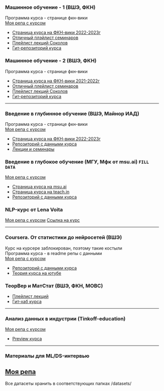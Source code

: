 ### Машинное обучение - 1 (ВШЭ, ФКН)
Программа курса - странице фкн-вики \
[Моя репа с курсом](https://github.com/miron34/MyEducation/tree/main/ML1_hse) 
- [Страница курса на ФКН-вики 2022-2023г](http://wiki.cs.hse.ru/Машинное_обучение_1)
- [Отличный плэйлист семинаров](https://youtube.com/playlist?list=PLNKXA-74YGLg3iqSvpUulztmoLZAF0rag)
- [Плейлист лекций Соколов](https://www.youtube.com/playlist?list=PLEwK9wdS5g0ohn4v-t8yaCOEAC0KT3EPf)
- [Гит-репозиторий курса](https://github.com/esokolov/ml-course-hse)

### Машинное обучение - 2 (ВШЭ, ФКН)
Программа курса - странице фкн-вики
- [Страница курса на ФКН-вики 2021-2022г](http://wiki.cs.hse.ru/Машинное_обучение_2/2021_2022)
- [Отличный плейлист семинаров](https://youtube.com/playlist?list=PLNKXA-74YGLg3iqSvpUulztmoLZAF0rag)
- [Плейлист лекций Соколов](https://www.youtube.com/playlist?list=PLEwK9wdS5g0o_HWWtNffNsBPpNmeuSDYV)
- [Гит-репозиторий курса](https://github.com/esokolov/ml-course-hse)


---
### Введение в глубинное обучение (ВШЭ, Майнор ИАД)
Программа курса - странице фкн-вики \
[Моя репа с курсом](https://github.com/miron34/MyEducation/tree/main/DL_intro_hse) 
- [Страница курса на ФКН-вики 2022-2023г](http://wiki.cs.hse.ru/Основы_глубинного_обучения)
- [Репозиторий с данными курса](https://github.com/hse-ds/iad-deep-learning)
- [Лекции и семинары](https://www.youtube.com/playlist?list=PLEwK9wdS5g0qa3PIhR6HBDJD_QnrfP8Ei)

### Введение в глубокое обучение (МГУ, Мфк от msu.ai) `FILL DATA`
[Моя репа с курсом](https://github.com/miron34/MyEducation/tree/main/dl_intro_msuai) 
- [Страница курса на msu.ai](https://msu.ai/mfk)
- [Страница курса на teach.in](https://teach-in.ru/course/introduction-to-dl-neychev/about)
- [Репозиторий с данными курса](https://github.com/MSUcourses/Data-Analysis-with-Python/tree/main/Deep%20Learning)

### NLP-курс от Lena Voita
[Моя репа с курсом](https://github.com/miron34/MyEducation/tree/main/nlp_lena_voita) 
[Ссылка на курс](https://lena-voita.github.io/nlp_course.html)

---
### Coursera. От статистики до нейросетей (ВШЭ)
Курс на курсере заблокирован, поэтому такие костыли \
Программа курса - в readme репы с данными \
[Моя репа с курсом](https://github.com/miron34/MyEducation/tree/main/Coursera_matstatAB) 
- [Репозиторий с данными курса](https://github.com/FUlyankin/matstat-AB)
- [Теория курса на ютубе](https://www.youtube.com/@user-bg8cd4fn7d/playlists)

### ТеорВер и МатСтат (ВШЭ, ФКН, МОВС)
- [Плейлист лекций](https://www.youtube.com/playlist?list=PLNKXA-74YGLjDOtDSZEFoy1yP-3AfiHUC)
- [Гит-хаб курса](https://github.com/FUlyankin/yet_another_matstat_course)

---
### Анализ данных в индустрии (Tinkoff-education)
[Моя репа с курсом](https://github.com/miron34/MyEducation/tree/main/data_analysis_tinkoff)
- [Preview курса](https://fintech.tinkoff.ru/academy/analysis/)

---
### Материалы для ML/DS-интервью
[Моя репа](https://github.com/miron34/MyEducation/tree/main/interviews)
---
Все датасеты хранить в соответствующих папках /datasets/
